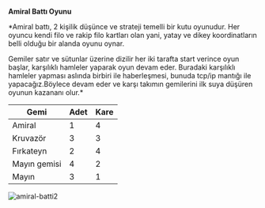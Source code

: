 **Amiral Battı Oyunu**

*Amiral battı, 2 kişilik düşünce ve strateji temelli bir kutu oyunudur. Her oyuncu kendi filo ve rakip filo kartları olan yani, yatay ve dikey koordinatların belli olduğu bir alanda oyunu oynar.

Gemiler satır ve sütunlar üzerine dizilir her iki tarafta start verince oyun başlar, karşılıklı hamleler yaparak oyun devam eder. Buradaki karşılıklı hamleler yapması aslında birbiri ile haberleşmesi, bunuda tcp/ip mantığı ile yapacağız.Böylece devam eder ve karşı takımın gemilerini ilk suya düşüren oyunun kazananı olur.*

| Gemi | Adet| Kare |
| ------------ | ------------- | ------------- |
| Amiral | 1 |4|
| Kruvazör|3|3|
| Fırkateyn|2|4|
| Mayın gemisi|4|2|
|Mayın|3 |1|



![amiral-batti2](https://user-images.githubusercontent.com/107867674/175823262-902863d9-20ed-41b4-b611-bbb4bde39084.jpg)
